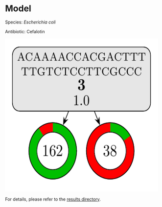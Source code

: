 
# Model

Species: *Escherichia coli*

Antibiotic: Cefalotin

<a href="./model.pdf"><img src="./model.png" width=500 height=500 /></a>

For details, please refer to the [results directory](../../../../../results/cart_b/escherichia%20coli/cefalotin/repeat_7/).

